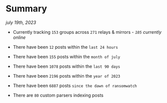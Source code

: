 
# Summary
_july 19th, 2023_

- Currently tracking `153` groups across `271` relays & mirrors - _`105` currently online_

- There have been `12` posts within the `last 24 hours`

- There have been `155` posts within the `month of july`

- There have been `1078` posts within the `last 90 days`

- There have been `2196` posts within the `year of 2023`

- There have been `6887` posts `since the dawn of ransomwatch`

- There are `80` custom parsers indexing posts
